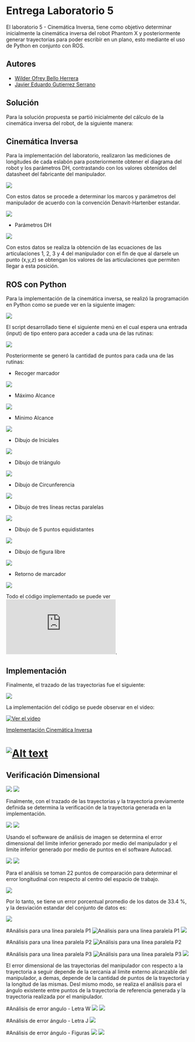 # Entrega Laboratorio 5

El laboratorio 5 - Cinemática Inversa, tiene como objetivo determinar inicialmente la cinemática inversa del robot Phantom X y posteriormente generar trayectorias para poder escribir en un  plano, esto mediante el uso de Python en conjunto con ROS.

## Autores

- [Wilder Ofrey Bello Herrera](https://github.com/WilderBello)
- [Javier Eduardo Gutierrez Serrano](https://github.com/jaegutierrezser)

## Solución

Para la solución propuesta se partió inicialmente del cálculo de la cinemática inversa del robot, de la siguiente manera:

## Cinemática Inversa
Para la implementación del laboratorio, realizaron las mediciones de longitudes de cada eslabón para posteriormente obtener el diagrama del robot y los parámetros DH, contrastando con los valores obtenidos del datasheet del fabricante del manipulador.

![](https://github.com/WilderBello/Robotica_Laboratorio_4/blob/main/MatLab/Imagenes/Space_Work.png)

Con estos datos se procede a determinar los marcos y parámetros del manipulador de acuerdo con la convención Denavit-Hartenber estandar.

![](https://github.com/WilderBello/Robotica_Laboratorio_4/blob/main/MatLab/Imagenes/Marcos_DH1.png)

- Parámetros DH

![](https://github.com/WilderBello/Robotica_Laboratorio_4/blob/main/MatLab/Imagenes/DH.png)

Con estos datos se realiza la obtención de las ecuaciones de las articulaciones 1, 2, 3 y 4 del manipulador con el fin de que al darsele un punto (x,y,z) se obtengan los valores de las articulaciones que permiten llegar a esta posición.



## ROS con Python

Para la implementación de la cinemática inversa, se realizó la programación en Python como se puede ver en la siguiente imagen:

![](https://github.com/WilderBello/Robotica_Laboratorio_5/blob/main/Images/Cinematica_Inversa.png)


El script desarrollado tiene el siguiente menú en el cual espera una entrada (input) de tipo entero para acceder a cada una de las rutinas:

![](https://github.com/WilderBello/Robotica_Laboratorio_5/blob/main/Images/Rutina.png)

Posteriormente se generó la cantidad de puntos para cada una de las rutinas:

- Recoger marcador

![](https://github.com/WilderBello/Robotica_Laboratorio_5/blob/main/Images/Trayectoria_0.png)

- Máximo Alcance

![](https://github.com/WilderBello/Robotica_Laboratorio_5/blob/main/Images/Trayectoria_1.png)

- Mínimo Alcance

![](https://github.com/WilderBello/Robotica_Laboratorio_5/blob/main/Images/Trayectoria_2.png)

- Dibujo de Iniciales

![](https://github.com/WilderBello/Robotica_Laboratorio_5/blob/main/Images/Trayectoria_3.png)

- Dibujo de triángulo

![](https://github.com/WilderBello/Robotica_Laboratorio_5/blob/main/Images/Trayectoria_4.png)

- Dibujo de Circunferencia

![](https://github.com/WilderBello/Robotica_Laboratorio_5/blob/main/Images/Trayectoria_5.png)

- Dibujo de tres líneas rectas paralelas

![](https://github.com/WilderBello/Robotica_Laboratorio_5/blob/main/Images/Trayectoria_6.png)

- Dibujo de 5 puntos equidistantes

![](https://github.com/WilderBello/Robotica_Laboratorio_5/blob/main/Images/Trayectoria_7.png)

- Dibujo de figura libre

![](https://github.com/WilderBello/Robotica_Laboratorio_5/blob/main/Images/Trayectoria_8.png)

- Retorno de marcador

![](https://github.com/WilderBello/Robotica_Laboratorio_5/blob/main/Images/Trayectoria_9.png)

Todo el código implementado se puede ver ![aquí](https://github.com/WilderBello/Robotica_Laboratorio_5/blob/main/Scripts/Lab_5.py).
## Implementación

Finalmente, el trazado de las trayectorias fue el siguiente:

![](https://github.com/WilderBello/Robotica_Laboratorio_5/blob/main/Images/Trazo_Total.jpeg)

La implementación del código se puede observar en el video:

[![Ver el video](https://drive.google.com/file/d/1WhTPV6rfoY3DFIj117vyRS2vMmLFnTv2/view?usp=sharing)](https://drive.google.com/file/d/1WhTPV6rfoY3DFIj117vyRS2vMmLFnTv2/view?usp=sharing)

[Implementación Cinemática Inversa](https://www.youtube.com/watch?v=ktwIJOaMfWQ&ab_channel=JavierEduardoGutierrezSerrqno)
# [![Alt text](https://img.youtube.com/vi/ktwIJOaMfWQ/0.jpg)](https://www.youtube.com/watch?v=ktwIJOaMfWQ)

## Verificación Dimensional

![](https://github.com/WilderBello/Robotica_Laboratorio_5/blob/main/IMG.%20Laboratorio%20N%C2%B005/TR.jpg)
![](https://github.com/WilderBello/Robotica_Laboratorio_5/blob/main/IMG.%20Laboratorio%20N%C2%B005/TR1.jpg)

Finalmente, con el trazado de las trayectorias y la trayectoria previamente definida se determina la verificación de la trayectoria generada en la implementación.

![](https://github.com/WilderBello/Robotica_Laboratorio_5/blob/main/IMG.%20Laboratorio%20N%C2%B005/Error.png)
![](https://github.com/WilderBello/Robotica_Laboratorio_5/blob/main/IMG.%20Laboratorio%20N%C2%B005/Error2.png)

Usando el softwware de análisis de imagen se determina el error dimensional del limite inferior generado por medio del manipulador y el limite inferior generado por medio de puntos en el software Autocad.

![](https://github.com/WilderBello/Robotica_Laboratorio_5/blob/main/IMG.%20Laboratorio%20N%C2%B005/ErrorL1.png)
![](https://github.com/WilderBello/Robotica_Laboratorio_5/blob/main/IMG.%20Laboratorio%20N%C2%B005/ErrorL2.png)

Para el análisis se toman 22 puntos de comparación para determinar el error longitudinal con respecto al centro del espacio de trabajo.

![](https://github.com/WilderBello/Robotica_Laboratorio_5/blob/main/IMG.%20Laboratorio%20N%C2%B005/An%C3%A1lisisE_L.png)

Por lo tanto, se tiene un error porcentual promedio de los datos de 33.4 %, y la desviación estandar del conjunto de datos es:

![](https://github.com/WilderBello/Robotica_Laboratorio_5/blob/main/IMG.%20Laboratorio%20N%C2%B005/desv1.png)

#Análisis para una línea paralela P1
![Análisis para una línea paralela P1](https://github.com/WilderBello/Robotica_Laboratorio_5/blob/main/IMG.%20Laboratorio%20N%C2%B005/p1.png)
![](https://github.com/WilderBello/Robotica_Laboratorio_5/blob/main/IMG.%20Laboratorio%20N%C2%B005/Errorp1.png)

#Análisis para una línea paralela P2
![Análisis para una línea paralela P2](https://github.com/WilderBello/Robotica_Laboratorio_5/blob/main/IMG.%20Laboratorio%20N%C2%B005/p2.png)

#Análisis para una línea paralela P3
![Análisis para una línea paralela P3](https://github.com/WilderBello/Robotica_Laboratorio_5/blob/main/IMG.%20Laboratorio%20N%C2%B005/p3.png)
![](https://github.com/WilderBello/Robotica_Laboratorio_5/blob/main/IMG.%20Laboratorio%20N%C2%B005/Errorp3.png)

El error dimensional de las trayectorias del manipulador con respecto a la trayectoria a seguir depende de la cercania al limite externo alcanzable del manipulador, a demas, depende de la cantidad de puntos de la trayectoria y la longitud de las mismas. Desl mismo modo, se realiza el análisis  para el ángulo existente entre puntos de la trayectoria de referencia generada y la trayectoria realizada por el manipulador.

#Análisis de error angulo - Letra W
![](https://github.com/WilderBello/Robotica_Laboratorio_5/blob/main/IMG.%20Laboratorio%20N%C2%B005/Aw.png)
![](https://github.com/WilderBello/Robotica_Laboratorio_5/blob/main/IMG.%20Laboratorio%20N%C2%B005/aw.png)

#Análisis de error ángulo - Letra J
![](https://github.com/WilderBello/Robotica_Laboratorio_5/blob/main/IMG.%20Laboratorio%20N%C2%B005/aj.png)

#Análisis de error ángulo - Figuras
![](https://github.com/WilderBello/Robotica_Laboratorio_5/blob/main/IMG.%20Laboratorio%20N%C2%B005/af.png)
![](https://github.com/WilderBello/Robotica_Laboratorio_5/blob/main/IMG.%20Laboratorio%20N%C2%B005/AF.png)
